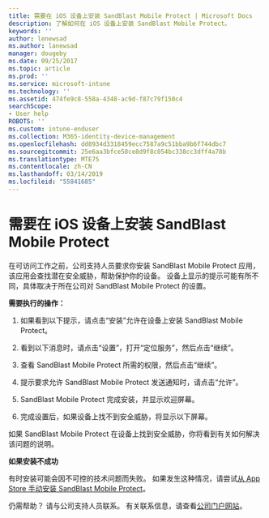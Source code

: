 ```yaml
---
title: 需要在 iOS 设备上安装 SandBlast Mobile Protect | Microsoft Docs
description: 了解如何在 iOS 设备上安装 SandBlast Mobile Protect。
keywords: ''
author: lenewsad
ms.author: lanewsad
manager: dougeby
ms.date: 09/25/2017
ms.topic: article
ms.prod: ''
ms.service: microsoft-intune
ms.technology: ''
ms.assetid: 474fe9c8-558a-4348-ac9d-f87c79f150c4
searchScope:
- User help
ROBOTS: ''
ms.custom: intune-enduser
ms.collection: M365-identity-device-management
ms.openlocfilehash: dd8934d3318459ecc7587a9c51bba9b6f744dbc7
ms.sourcegitcommit: 25e6aa3bfce58ce8d9f8c054bc338cc3dff4a78b
ms.translationtype: MTE75
ms.contentlocale: zh-CN
ms.lasthandoff: 03/14/2019
ms.locfileid: "55841685"
---
```

# <a name="you-need-to-install-sandblast-mobile-protect-on-your-ios-device"></a>需要在 iOS 设备上安装 SandBlast Mobile Protect

在可访问工作之前，公司支持人员要求你安装 SandBlast Mobile Protect 应用，该应用会查找潜在安全威胁，帮助保护你的设备。 设备上显示的提示可能有所不同，具体取决于所在公司对 SandBlast Mobile Protect 的设置。

**需要执行的操作：**

1.  如果看到以下提示，请点击“安装”允许在设备上安装 SandBlast Mobile Protect。

2. 看到以下消息时，请点击“设置”，打开“定位服务”，然后点击“继续”。

3. 查看 SandBlast Mobile Protect 所需的权限，然后点击“继续”。

4. 提示要求允许 SandBlast Mobile Protect 发送通知时，请点击“允许”。

5. SandBlast Mobile Protect 完成安装，并显示欢迎屏幕。

6. 完成设置后，如果设备上找不到安全威胁，将显示以下屏幕。

如果 SandBlast Mobile Protect 在设备上找到安全威胁，你将看到有关如何解决该问题的说明。

**如果安装不成功**

有时安装可能会因不可控的技术问题而失败。 如果发生这种情况，请尝试[从 App Store 手动安装 SandBlast Mobile Protect](https://itunes.apple.com/app/sandblast-mobile-protect/id1006390797)。

仍需帮助？ 请与公司支持人员联系。 有关联系信息，请查看[公司门户网站](https://go.microsoft.com/fwlink/?linkid=2010980)。
